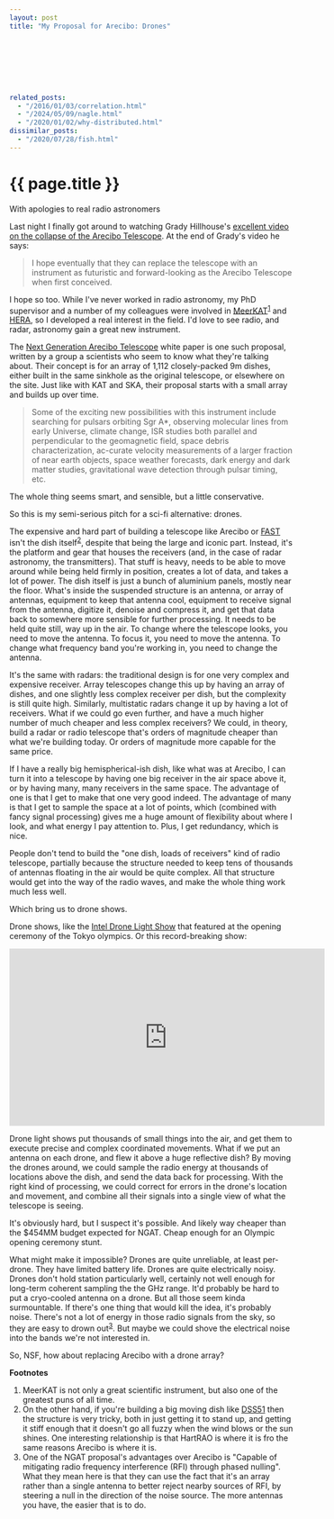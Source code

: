 ```yaml
---
layout: post
title: "My Proposal for Arecibo: Drones"








related_posts:
  - "/2016/01/03/correlation.html"
  - "/2024/05/09/nagle.html"
  - "/2020/01/02/why-distributed.html"
dissimilar_posts:
  - "/2020/07/28/fish.html"
---
```

{{ page.title }}
================

<p class="meta">With apologies to real radio astronomers</p>

Last night I finally got around to watching Grady Hillhouse's [excellent video on the collapse of the Arecibo Telescope](https://www.youtube.com/watch?v=3oBCtTv6yOw). At the end of Grady's video he says:

> I hope eventually that they can replace the telescope with an instrument as futuristic and forward-looking as the Arecibo Telescope when first conceived.

I hope so too. While I've never worked in radio astronomy, my PhD supervisor and a number of my colleagues were involved in [MeerKAT](https://en.wikipedia.org/wiki/MeerKAT)<sup>[1](#foot1)</sup> and [HERA](https://en.wikipedia.org/wiki/Hydrogen_Epoch_of_Reionization_Array), so I developed a real interest in the field. I'd love to see radio, and radar, astronomy gain a great new instrument. 

The [Next Generation Arecibo Telescope](http://www.naic.edu/ngat/NGAT_WhitePaper_rv9_05102021.pdf) white paper is one such proposal, written by a group a scientists who seem to know what they're talking about. Their concept is for an array of 1,112 closely-packed 9m dishes, either built in the same sinkhole as the original telescope, or elsewhere on the site. Just like with KAT and SKA, their proposal starts with a small array and builds up over time.

> Some of the exciting new possibilities with this instrument include searching for pulsars orbiting Sgr A\*, observing molecular lines from early Universe, climate change, ISR studies both parallel and perpendicular to the geomagnetic field, space debris characterization, ac-curate velocity measurements of a larger fraction of near earth objects, space weather forecasts, dark energy and dark matter studies, gravitational wave detection through pulsar timing, etc.

The whole thing seems smart, and sensible, but a little conservative.

So this is my semi-serious pitch for a sci-fi alternative: drones.

The expensive and hard part of building a telescope like Arecibo or [FAST](https://en.wikipedia.org/wiki/Five-hundred-meter_Aperture_Spherical_Telescope) isn't the dish itself<sup>[2](#foot2)</sup>, despite that being the large and iconic part. Instead, it's the platform and gear that houses the receivers (and, in the case of radar astronomy, the transmitters). That stuff is heavy, needs to be able to move around while being held firmly in position, creates a lot of data, and takes a lot of power. The dish itself is just a bunch of aluminium panels, mostly near the floor. What's inside the suspended structure is an antenna, or array of antennas, equipment to keep that antenna cool, equipment to receive signal from the antenna, digitize it, denoise and compress it, and get that data back to somewhere more sensible for further processing. It needs to be held quite still, way up in the air. To change where the telescope looks, you need to move the antenna. To focus it, you need to move the antenna. To change what frequency band you're working in, you need to change the antenna.

It's the same with radars: the traditional design is for one very complex and expensive receiver. Array telescopes change this up by having an array of dishes, and one slightly less complex receiver per dish, but the complexity is still quite high. Similarly, multistatic radars change it up by having a lot of receivers. What if we could go even further, and have a much higher number of much cheaper and less complex receivers? We could, in theory, build a radar or radio telescope that's orders of magnitude cheaper than what we're building today. Or orders of magnitude more capable for the same price.

If I have a really big hemispherical-ish dish, like what was at Arecibo, I can turn it into a telescope by having one big receiver in the air space above it, or by having many, many receivers in the same space. The advantage of one is that I get to make that one very good indeed. The advantage of many is that I get to sample the space at a lot of points, which (combined with fancy signal processing) gives me a huge amount of flexibility about where I look, and what energy I pay attention to. Plus, I get redundancy, which is nice.

People don't tend to build the "one dish, loads of receivers" kind of radio telescope, partially because the structure needed to keep tens of thousands of antennas floating in the air would be quite complex. All that structure would get into the way of the radio waves, and make the whole thing work much less well.

Which bring us to drone shows.

Drone shows, like the [Intel Drone Light Show](https://inteldronelightshows.com/) that featured at the opening ceremony of the Tokyo olympics. Or this record-breaking show:

<iframe width="560" height="315" src="https://www.youtube-nocookie.com/embed/44KvHwRHb3A" title="YouTube video player" frameborder="0" allow="accelerometer; autoplay; clipboard-write; encrypted-media; gyroscope; picture-in-picture" allowfullscreen></iframe>

Drone light shows put thousands of small things into the air, and get them to execute precise and complex coordinated movements. What if we put an antenna on each drone, and flew it above a huge reflective dish? By moving the drones around, we could sample the radio energy at thousands of locations above the dish, and send the data back for processing. With the right kind of processing, we could correct for errors in the drone's location and movement, and combine all their signals into a single view of what the telescope is seeing.

It's obviously hard, but I suspect it's possible. And likely way cheaper than the $454MM budget expected for NGAT. Cheap enough for an Olympic opening ceremony stunt.

What might make it impossible? Drones are quite unreliable, at least per-drone. They have limited battery life. Drones are quite electrically noisy. Drones don't hold station particularly well, certainly not well enough for long-term coherent sampling the the GHz range. It'd probably be hard to put a cryo-cooled antenna on a drone. But all those seem kinda surmountable. If there's one thing that would kill the idea, it's probably noise. There's not a lot of energy in those radio signals from the sky, so they are easy to drown out<sup>[3](#foot3)</sup>. But maybe we could shove the electrical noise into the bands we're not interested in.

So, NSF, how about replacing Arecibo with a drone array?

**Footnotes**

 1. <a name="foot1"></a> MeerKAT is not only a great scientific instrument, but also one of the greatest puns of all time.
 1. <a name="foot2"></a> On the other hand, if you're building a big moving dish like [DSS51](https://en.wikipedia.org/wiki/Hartebeesthoek_Radio_Astronomy_Observatory) then the structure is very tricky, both in just getting it to stand up, and getting it stiff enough that it doesn't go all fuzzy when the wind blows or the sun shines. One interesting relationship is that HartRAO is where it is fro the same reasons Arecibo is where it is.
 3. <a name="foot3"></a> One of the NGAT proposal's advantages over Arecibo is "Capable of mitigating radio frequency interference (RFI) through phased nulling". What they mean here is that they can use the fact that it's an array rather than a single antenna to better reject nearby sources of RFI, by steering a null in the direction of the noise source. The more antennas you have, the easier that is to do.